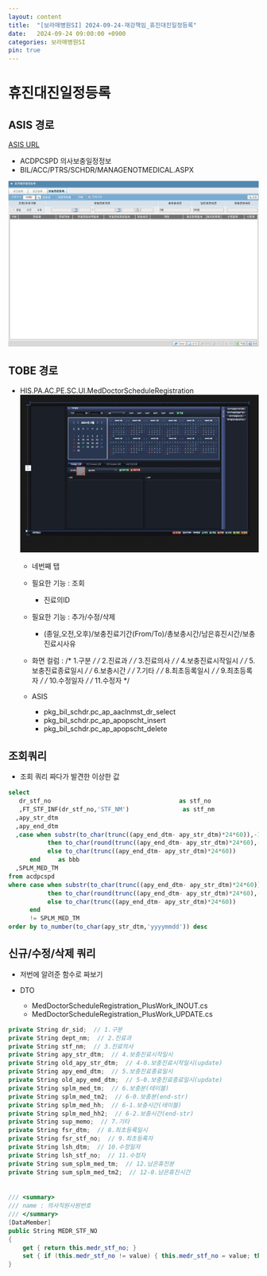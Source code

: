 ```yaml
---
layout: content
title:  "[보라매병원SI] 2024-09-24-재강책임_휴진대진일정등록"
date:   2024-09-24 09:00:00 +0900
categories: 보라매병원SI
pin: true
---
```







# 휴진대진일정등록



## ASIS 경로
[ASIS URL](http://app14.brmh.org/EMR/CCO/CCOMAN/EmrMain.aspx?PID=Nur&LOGIN=N&CHK=N)
- ACDPCSPD 의사보충일정정보
- BIL/ACC/PTRS/SCHDR/MANAGENOTMEDICAL.ASPX

![alt text](image_2024-09-24_12-30-05.png)




## TOBE 경로
- HIS.PA.AC.PE.SC.UI.MedDoctorScheduleRegistration
    ![alt text](image.png)
    - 네번째 탭
    - 필요한 기능 : 조회
        - 진료의ID
    - 필요한 기능 : 추가/수정/삭제
        - (종일,오전,오후)/보충진료기간(From/To)/총보충시간/남은휴진시간/보충진료시사유

    - 화면 컬럼 : 
        /* 1.구분 */
        /* 2.진료과 */
        /* 3.진료의사 */
        /* 4.보충진료시작일시 */
        /* 5.보충진료종료일시 */
        /* 6.보충시간 */
        /* 7.기타 */
        /* 8.최초등록일시 */
        /* 9.최초등록자 */
        /* 10.수정일자 */
        /* 11.수정자 */

    - ASIS
        - pkg_bil_schdr.pc_ap_aaclnmst_dr_select
        - pkg_bil_schdr.pc_ap_apopscht_insert
        - pkg_bil_schdr.pc_ap_apopscht_delete







## 조회쿼리
- 조회 쿼리 짜다가 발견한 이상한 값

```sql
select
   dr_stf_no                                    as stf_no
   ,FT_STF_INF(dr_stf_no,'STF_NM')               as stf_nm
  ,apy_str_dtm
  ,apy_end_dtm
  ,case when substr(to_char(trunc((apy_end_dtm- apy_str_dtm)*24*60)),-1,1) = '9'
           then to_char(round(trunc((apy_end_dtm- apy_str_dtm)*24*60),-1))
           else to_char(trunc((apy_end_dtm- apy_str_dtm)*24*60))
      end     as bbb
  ,SPLM_MED_TM
from acdpcspd
where case when substr(to_char(trunc((apy_end_dtm- apy_str_dtm)*24*60)),-1,1) = '9'
           then to_char(round(trunc((apy_end_dtm- apy_str_dtm)*24*60),-1))
           else to_char(trunc((apy_end_dtm- apy_str_dtm)*24*60))
      end
      != SPLM_MED_TM
order by to_number(to_char(apy_str_dtm,'yyyymmdd')) desc
```


## 신규/수정/삭제 쿼리
- 저번에 알려준 함수로 짜보기

- DTO
    - MedDoctorScheduleRegistration_PlusWork_INOUT.cs
    - MedDoctorScheduleRegistration_PlusWork_UPDATE.cs


```cs
private String dr_sid;  // 1.구분 
private String dept_nm;  // 2.진료과 
private String stf_nm;  // 3.진료의사 
private String apy_str_dtm;  // 4.보충진료시작일시 
private String old_apy_str_dtm;  // 4-0.보충진료시작일시(update)
private String apy_emd_dtm;  // 5.보충진료종료일시 
private String old_apy_emd_dtm;  // 5-0.보충진료종료일시(update)
private String splm_med_tm;  // 6.보충분(테이블)
private String splm_med_tm2;  // 6-0.보충분(end-str)
private String splm_med_hh;  // 6-1.보충시간(테이블) 
private String splm_med_hh2;  // 6-2.보충시간(end-str) 
private String sup_memo;  // 7.기타 
private String fsr_dtm;  // 8.최초등록일시 
private String fsr_stf_no;  // 9.최초등록자 
private String lsh_dtm;  // 10.수정일자 
private String lsh_stf_no;  // 11.수정자
private String sum_splm_med_tm;  // 12.남은휴진분
private String sum_splm_med_tm2;  // 12-0.남은휴진시간
   

/// <summary>
/// name : 의사직원사원번호
/// </summary>
[DataMember]
public String MEDR_STF_NO
{
    get { return this.medr_stf_no; }
    set { if (this.medr_stf_no != value) { this.medr_stf_no = value; this.OnPropertyChanged("MEDR_STF_NO", value); } }
}
```


